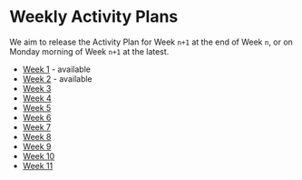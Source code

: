 # Weekly Activity Plans

We aim to release the Activity Plan for Week `n+1` at the end of Week `n`, or on Monday morning of Week `n+1` at the latest.

 * [Week 1](activity-plan-week01.md) - available
 * [Week 2](activity-plan-week02.md) - available
 * [Week 3](activity-plan-week03.md)
 * [Week 4](activity-plan-week04.md)
 * [Week 5](activity-plan-week05.md)
 * [Week 6](activity-plan-week06.md)
 * [Week 7](activity-plan-week07.md)
 * [Week 8](activity-plan-week08.md)
 * [Week 9](activity-plan-week09.md)
 * [Week 10](activity-plan-week10.md)
 * [Week 11](activity-plan-week11.md)
